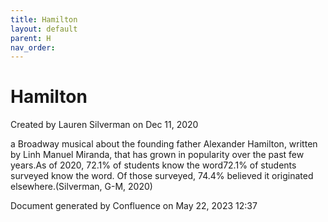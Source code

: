 ```yaml
---
title: Hamilton
layout: default
parent: H
nav_order:
---
```


# Hamilton

Created by  Lauren Silverman on Dec 11, 2020

a Broadway musical about the founding father Alexander Hamilton, written by Linh Manuel Miranda, that has grown in popularity over the past few years.As of 2020, 72.1% of students know the word72.1% of students surveyed know the word. Of those surveyed, 74.4% believed it originated elsewhere.(Silverman, G-M, 2020)

Document generated by Confluence on May 22, 2023 12:37


